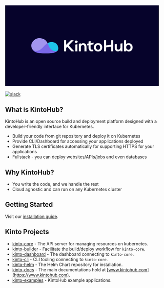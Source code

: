 ![assets/kintohub-og.png](assets/kintohub-og.png)

[![slack](https://img.shields.io/badge/slack-kintoproj-brightgreen)](https://slack.kintohub.com)

## What is KintoHub?

KintoHub is an open source build and deployment platform designed with a developer-friendly interface for Kubernetes.

- Build your code from git repository and deploy it on Kubernetes
- Provide CLI/Dashboard for accessing your applications deployed
- Generate TLS certificates automatically for supporting HTTPS for your applications    
- Fullstack - you can deploy websites/APIs/jobs and even databases

## Why KintoHub?

- You write the code, and we handle the rest
- Cloud agnostic and can run on any Kubernetes cluster

## Getting Started

Visit our [installation guide](https://www.kintohub.com/getting-started/installation).

## Kinto Projects

- [kinto-core](https://github.com/kintoproj/kinto-core) - The API server for managing resources on kubernetes.
- [kinto-builder](https://github.com/kintoproj/kinto-core) - Facilitate the build/deploy workflow for `kinto-core`.
- [kinto-dashboard](https://github.com/kintoproj/kinto-core) - The dashboard connecting to  `kinto-core`.
- [kinto-cli](https://github.com/kintoproj/kinto-cli) - CLI tooling connecting to `kinto-core`.
- [kinto-helm](https://github.com/kintoproj/kinto-helm) - The Helm Chart repository for installation.
- [kinto-docs](https://github.com/kintoproj/kinto-docs) - The main documentations hold at [www.kintohub.com](https://www.kintohub.com).
- [kinto-examples](https://github.com/kintoproj/kinto-examples) - KintoHub example applications.
